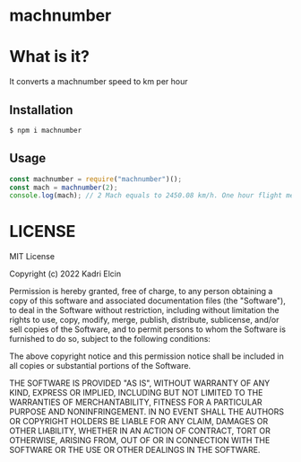 # machnumber

# What is it?

It converts a machnumber speed to km per hour

## Installation

```sh
$ npm i machnumber
```

## Usage

```js
const machnumber = require("machnumber")();
const mach = machnumber(2);
console.log(mach); // 2 Mach equals to 2450.08 km/h. One hour flight means 2450 kilometers, a rabbit can travel the same distance in 31 hours. A human being in 490 hours and a snail in 4083 days.
```

# LICENSE

MIT License

Copyright (c) 2022 Kadri Elcin

Permission is hereby granted, free of charge, to any person obtaining a copy
of this software and associated documentation files (the "Software"), to deal
in the Software without restriction, including without limitation the rights
to use, copy, modify, merge, publish, distribute, sublicense, and/or sell
copies of the Software, and to permit persons to whom the Software is
furnished to do so, subject to the following conditions:

The above copyright notice and this permission notice shall be included in all
copies or substantial portions of the Software.

THE SOFTWARE IS PROVIDED "AS IS", WITHOUT WARRANTY OF ANY KIND, EXPRESS OR
IMPLIED, INCLUDING BUT NOT LIMITED TO THE WARRANTIES OF MERCHANTABILITY,
FITNESS FOR A PARTICULAR PURPOSE AND NONINFRINGEMENT. IN NO EVENT SHALL THE
AUTHORS OR COPYRIGHT HOLDERS BE LIABLE FOR ANY CLAIM, DAMAGES OR OTHER
LIABILITY, WHETHER IN AN ACTION OF CONTRACT, TORT OR OTHERWISE, ARISING FROM,
OUT OF OR IN CONNECTION WITH THE SOFTWARE OR THE USE OR OTHER DEALINGS IN THE
SOFTWARE.
